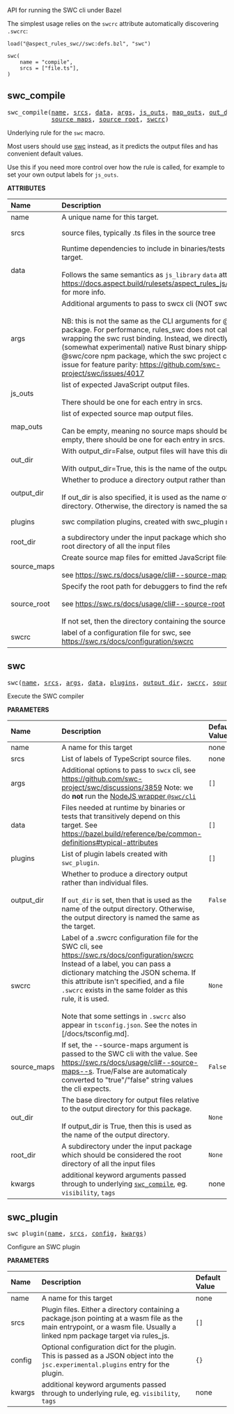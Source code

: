 <!-- Generated with Stardoc: http://skydoc.bazel.build -->

API for running the SWC cli under Bazel

The simplest usage relies on the `swcrc` attribute automatically discovering `.swcrc`:

```starlark
load("@aspect_rules_swc//swc:defs.bzl", "swc")

swc(
    name = "compile",
    srcs = ["file.ts"],
)
```

<a id="swc_compile"></a>

## swc_compile

<pre>
swc_compile(<a href="#swc_compile-name">name</a>, <a href="#swc_compile-srcs">srcs</a>, <a href="#swc_compile-data">data</a>, <a href="#swc_compile-args">args</a>, <a href="#swc_compile-js_outs">js_outs</a>, <a href="#swc_compile-map_outs">map_outs</a>, <a href="#swc_compile-out_dir">out_dir</a>, <a href="#swc_compile-output_dir">output_dir</a>, <a href="#swc_compile-plugins">plugins</a>, <a href="#swc_compile-root_dir">root_dir</a>,
            <a href="#swc_compile-source_maps">source_maps</a>, <a href="#swc_compile-source_root">source_root</a>, <a href="#swc_compile-swcrc">swcrc</a>)
</pre>

Underlying rule for the `swc` macro.

Most users should use [swc](#swc) instead, as it predicts the output files
and has convenient default values.

Use this if you need more control over how the rule is called,
for example to set your own output labels for `js_outs`.

**ATTRIBUTES**


| Name  | Description | Type | Mandatory | Default |
| :------------- | :------------- | :------------- | :------------- | :------------- |
| <a id="swc_compile-name"></a>name |  A unique name for this target.   | <a href="https://bazel.build/concepts/labels#target-names">Name</a> | required |  |
| <a id="swc_compile-srcs"></a>srcs |  source files, typically .ts files in the source tree   | <a href="https://bazel.build/concepts/labels">List of labels</a> | required |  |
| <a id="swc_compile-data"></a>data |  Runtime dependencies to include in binaries/tests that depend on this target.<br><br>Follows the same semantics as `js_library` `data` attribute. See https://docs.aspect.build/rulesets/aspect_rules_js/docs/js_library#data for more info.   | <a href="https://bazel.build/concepts/labels">List of labels</a> | optional |  `[]`  |
| <a id="swc_compile-args"></a>args |  Additional arguments to pass to swcx cli (NOT swc!).<br><br>NB: this is not the same as the CLI arguments for @swc/cli npm package. For performance, rules_swc does not call a Node.js program wrapping the swc rust binding. Instead, we directly spawn the (somewhat experimental) native Rust binary shipped inside the @swc/core npm package, which the swc project calls "swcx" Tracking issue for feature parity: https://github.com/swc-project/swc/issues/4017   | List of strings | optional |  `[]`  |
| <a id="swc_compile-js_outs"></a>js_outs |  list of expected JavaScript output files.<br><br>There should be one for each entry in srcs.   | List of labels | optional |  `[]`  |
| <a id="swc_compile-map_outs"></a>map_outs |  list of expected source map output files.<br><br>Can be empty, meaning no source maps should be produced. If non-empty, there should be one for each entry in srcs.   | List of labels | optional |  `[]`  |
| <a id="swc_compile-out_dir"></a>out_dir |  With output_dir=False, output files will have this directory prefix.<br><br>With output_dir=True, this is the name of the output directory.   | String | optional |  `""`  |
| <a id="swc_compile-output_dir"></a>output_dir |  Whether to produce a directory output rather than individual files.<br><br>If out_dir is also specified, it is used as the name of the output directory. Otherwise, the directory is named the same as the target.   | Boolean | optional |  `False`  |
| <a id="swc_compile-plugins"></a>plugins |  swc compilation plugins, created with swc_plugin rule   | <a href="https://bazel.build/concepts/labels">List of labels</a> | optional |  `[]`  |
| <a id="swc_compile-root_dir"></a>root_dir |  a subdirectory under the input package which should be consider the root directory of all the input files   | String | optional |  `""`  |
| <a id="swc_compile-source_maps"></a>source_maps |  Create source map files for emitted JavaScript files.<br><br>see https://swc.rs/docs/usage/cli#--source-maps--s   | String | optional |  `"false"`  |
| <a id="swc_compile-source_root"></a>source_root |  Specify the root path for debuggers to find the reference source code.<br><br>see https://swc.rs/docs/usage/cli#--source-root<br><br>If not set, then the directory containing the source file is used.   | String | optional |  `""`  |
| <a id="swc_compile-swcrc"></a>swcrc |  label of a configuration file for swc, see https://swc.rs/docs/configuration/swcrc   | <a href="https://bazel.build/concepts/labels">Label</a> | optional |  `None`  |


<a id="swc"></a>

## swc

<pre>
swc(<a href="#swc-name">name</a>, <a href="#swc-srcs">srcs</a>, <a href="#swc-args">args</a>, <a href="#swc-data">data</a>, <a href="#swc-plugins">plugins</a>, <a href="#swc-output_dir">output_dir</a>, <a href="#swc-swcrc">swcrc</a>, <a href="#swc-source_maps">source_maps</a>, <a href="#swc-out_dir">out_dir</a>, <a href="#swc-root_dir">root_dir</a>, <a href="#swc-kwargs">kwargs</a>)
</pre>

Execute the SWC compiler

**PARAMETERS**


| Name  | Description | Default Value |
| :------------- | :------------- | :------------- |
| <a id="swc-name"></a>name |  A name for this target   |  none |
| <a id="swc-srcs"></a>srcs |  List of labels of TypeScript source files.   |  none |
| <a id="swc-args"></a>args |  Additional options to pass to `swcx` cli, see https://github.com/swc-project/swc/discussions/3859 Note: we do **not** run the [NodeJS wrapper `@swc/cli`](https://swc.rs/docs/usage/cli)   |  `[]` |
| <a id="swc-data"></a>data |  Files needed at runtime by binaries or tests that transitively depend on this target. See https://bazel.build/reference/be/common-definitions#typical-attributes   |  `[]` |
| <a id="swc-plugins"></a>plugins |  List of plugin labels created with `swc_plugin`.   |  `[]` |
| <a id="swc-output_dir"></a>output_dir |  Whether to produce a directory output rather than individual files.<br><br>If `out_dir` is set, then that is used as the name of the output directory. Otherwise, the output directory is named the same as the target.   |  `False` |
| <a id="swc-swcrc"></a>swcrc |  Label of a .swcrc configuration file for the SWC cli, see https://swc.rs/docs/configuration/swcrc Instead of a label, you can pass a dictionary matching the JSON schema. If this attribute isn't specified, and a file `.swcrc` exists in the same folder as this rule, it is used.<br><br>Note that some settings in `.swcrc` also appear in `tsconfig.json`. See the notes in [/docs/tsconfig.md].   |  `None` |
| <a id="swc-source_maps"></a>source_maps |  If set, the --source-maps argument is passed to the SWC cli with the value. See https://swc.rs/docs/usage/cli#--source-maps--s. True/False are automaticaly converted to "true"/"false" string values the cli expects.   |  `False` |
| <a id="swc-out_dir"></a>out_dir |  The base directory for output files relative to the output directory for this package.<br><br>If output_dir is True, then this is used as the name of the output directory.   |  `None` |
| <a id="swc-root_dir"></a>root_dir |  A subdirectory under the input package which should be considered the root directory of all the input files   |  `None` |
| <a id="swc-kwargs"></a>kwargs |  additional keyword arguments passed through to underlying [`swc_compile`](#swc_compile), eg. `visibility`, `tags`   |  none |


<a id="swc_plugin"></a>

## swc_plugin

<pre>
swc_plugin(<a href="#swc_plugin-name">name</a>, <a href="#swc_plugin-srcs">srcs</a>, <a href="#swc_plugin-config">config</a>, <a href="#swc_plugin-kwargs">kwargs</a>)
</pre>

Configure an SWC plugin

**PARAMETERS**


| Name  | Description | Default Value |
| :------------- | :------------- | :------------- |
| <a id="swc_plugin-name"></a>name |  A name for this target   |  none |
| <a id="swc_plugin-srcs"></a>srcs |  Plugin files. Either a directory containing a package.json pointing at a wasm file as the main entrypoint, or a wasm file. Usually a linked npm package target via rules_js.   |  `[]` |
| <a id="swc_plugin-config"></a>config |  Optional configuration dict for the plugin. This is passed as a JSON object into the `jsc.experimental.plugins` entry for the plugin.   |  `{}` |
| <a id="swc_plugin-kwargs"></a>kwargs |  additional keyword arguments passed through to underlying rule, eg. `visibility`, `tags`   |  none |


